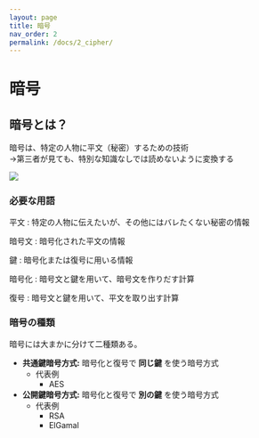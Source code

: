 ```yaml
---
layout: page
title: 暗号
nav_order: 2
permalink: /docs/2_cipher/
---
```



# 暗号
## 暗号とは？

暗号は、特定の人物に平文（秘密）するための技術  
→第三者が見ても、特別な知識なしでは読めないように変換する

<img src="../../img/cipher.png" />

### 必要な用語

平文
: 特定の人物に伝えたいが、その他にはバレたくない秘密の情報

暗号文
: 暗号化された平文の情報

鍵
: 暗号化または復号に用いる情報

暗号化
: 暗号文と鍵を用いて、暗号文を作りだす計算

復号
: 暗号文と鍵を用いて、平文を取り出す計算

### 暗号の種類

暗号には大まかに分けて二種類ある。

- **共通鍵暗号方式:** 暗号化と復号で **同じ鍵** を使う暗号方式
  - 代表例
    - AES
- **公開鍵暗号方式:** 暗号化と復号で **別の鍵** を使う暗号方式
  - 代表例
    - RSA
    - ElGamal
